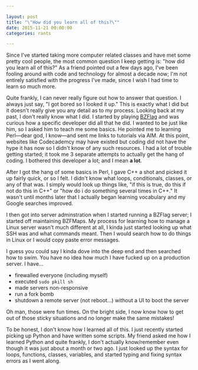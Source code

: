 ```yaml
---

layout: post
title: "\"How did you learn all of this?\""
date: 2015-11-21 00:00:00
categories: rants

---
```


Since I've started taking more computer related classes and have met some pretty cool people, the most common question I keep getting is: "how did you learn all of this?" As a friend pointed out a few days ago, I've been fooling around with code and technology for almost a decade now; I'm not entirely satisfied with the progress I've made, since I wish I had time to learn so much more.

Quite frankly, I can never really figure out how to answer that question. I always just say, "I got bored so I looked it up." This is exactly what I did but it doesn't really give you any detail as to my process. Looking back at my past, I don't really know what I did. I started by playing [BZFlag](http://bzflag.org) and was curious how a specific developer did all that he did. I wanted to be just like him, so I asked him to teach me some basics. He pointed me to learning Perl—dear god, I know—and sent me links to tutorials via AIM. At this point, websites like Codecademcy may have existed but coding did not have the hype it has now so I didn't know of any such resources. I had a lot of trouble getting started; it took me 3 separate attempts to actually get the hang of coding. I bothered this developer a lot; and I mean **a lot**.

After I got the hang of some basics in Perl, I gave C++ a shot and picked it up fairly quick, or so I felt. I didn't know what loops, conditionals, classes, or any of that was. I simply would look up things like, "if this is true, do this if not do this in C++" or "how do i do something several times in C++." It wasn't until months later that I actually began learning vocabulary and my Google searches improved.

I then got into server adminstration when I started running a BZFlag server; I started off maintaining BZFMaps. My process for learning how to manage a Linux server wasn't much different at all, I kinda just started looking up what SSH was and what commands meant. Then I would search how to do things in Linux or I would copy paste error messages.

I guess you could say I kinda dove into the deep end and then searched how to swim. You have no idea how much I have fucked up on a production server. I have...

- firewalled everyone (including myself)
- executed `sudo pkill sh`
- made servers non-responsive
- run a fork bomb
- shutdown a remote server (not reboot...) without a UI to boot the server

Oh man, those were fun times. On the bright side, I now know how to get out of those sticky situations and no longer make the same mistakes!

To be honest, I don't know how I learned all of this. I just recently started picking up Python and have written some scripts. My friend asked me how I learned Python and quite frankly, I don't actually know/remember even though it was just about a month or two ago. I just looked up the syntax for loops, functions, classes, variables, and started typing and fixing syntax errors as I went along.
